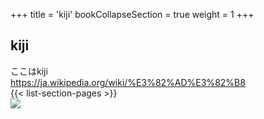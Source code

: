 +++
title = 'kiji'
bookCollapseSection = true
weight = 1
+++
## kiji
ここはkiji  
https://ja.wikipedia.org/wiki/%E3%82%AD%E3%82%B8  
{{< list-section-pages >}}  
![](https://upload.wikimedia.org/wikipedia/commons/thumb/6/60/Phasianus_versicolor_in_field.JPG/960px-Phasianus_versicolor_in_field.JPG)  